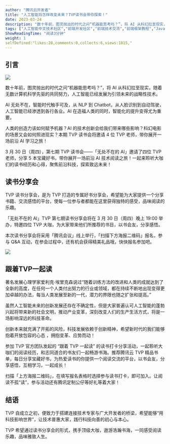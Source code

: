 ```yaml
---
author: "腾讯云开发者"
title: "人工智能将怎样改变未来？TVP读书会带你探索！"
date: 2023-03-24
description: "数十年前，图灵抛出的时代之问“机器能思考吗？”，将 AI 从科幻拉至现实，随着无数计算机科学先驱的共同努力，人工智能已经发展为引领未来的战略性技术。 AI 无处不在，智能时代触手可及"
tags: ["人工智能中文技术社区","前端开发社区","前端技术交流","前端框架教程","JavaScript 学习资源","CSS 技巧与最佳实践","HTML5 最新动态","前端工程师职业发展","开源前端项目","前端技术趋势"]
ShowReadingTime: "阅读3分钟"
weight: 1
selfDefined:"likes:28,comments:0,collects:6,views:1815,"
---
```

**引言**
------

![](/images/jueJin/37db8ea4afb44d5.png)

数十年前，图灵抛出的时代之问“机器能思考吗？”，将 AI 从科幻拉至现实，随着无数计算机科学先驱的共同努力，人工智能已经发展为引领未来的战略性技术。

AI 无处不在，智能时代触手可及，从 NLP 到 Chatbot，从人脸识别到自动驾驶，人工智能已经渗透到各行各业。AI 在造福人类的同时，智能化的提升变得尤为重要。

人类的创造力该如何赋予机器？AI 的技术创新会给我们带来哪些影响？科幻电影的场景又会如何照进现实？本期 TVP 读书会将邀请 4 位 TVP 老师，带你展开一场前沿 AI 学习之旅！

3 月 30 日（周四），第七期 TVP 读书会——「无处不在的 AI」邀请了四位 TVP 老师，分享 5 本宝藏好书，带你展开一场前沿 AI 技术阅读之旅！一起来聆听大咖们的读书经历和心得，聚焦前沿科技，探索致远未来！

**读书分享会**
---------

TVP 读书分享会，是为 TVP 打造的专属好书分享会，希望能为大家提供一个分享书籍、交流感悟的平台，使每一位参与者都能在这里获得独特的感受，品味阅读的乐趣。

「无处不在的 AI」TVP 第七期读书分享会将在 3 月 30 日（周四）晚上 19:00 举办，特邀四位 TVP 大咖，为大家带来他们所推荐的书目，以书会友，分享感悟。

本次读书分享会将采用「腾讯会议」线上举行，「扫描下方海报二维码」报名，参与 Q&A 互动，在参会过程中，还有机会获得精美礼品哦，快快报名参加吧。

![](/images/jueJin/6d20465b65084ec.png)

**跟着TVP一起读**
------------

著名发展心理学家爱利克·埃里克森说过“随着训练方法的改进和人类的成就达到了全新的高度，在任何一个人类付出努力的行业或领域，都在持续不断地出现变得更加卓越的办法，每当人类发展至新的一代，潜力的界限也随之扩张和提高。”

虽然人工智能未来的创新发展还存在不确定性，但是大家普遍认可人工智能的蓬勃兴起将带来新的社会文明，推动产业变革，深刻改变人们的生产生活方式，将是一场影响深远的科技革命。

创新本来就充满了开拓的风险，科技发展依赖于创新精神，希望新时代的我们能够抱着开放包容的心态 ，拥抱变革、应势而动！

参加 TVP 官方团队发起的 “跟着 TVP 一起读” 的读书打卡分享活动，一起聆听大咖们的阅读经历，和志同道合的书友们一起畅游书海。推荐腾讯云 TVP 精品书单，每日分享宝藏好书，为热爱读书的你提供一个阅读交流的平台，以书会友，分享感悟，互相学习，一起成长！

扫描「上方海报二维码」，在填写报名表格时选择参与读书打卡，即可加入。让阅读不孤“读”，参与活动还有腾讯定制公仔等好礼等着大家！

**结语**
------

TVP 自成立之初，便致力于搭建连接技术专家与广大开发者的桥梁，希望能够“用科技影响世界”，让技术普惠大家，践行科技向善的初心与本心。

TVP 希望通过读书分享会的形式，携手顶级大咖，遨游浩瀚书海，一同感受阅读乐趣，品味雅致人生。
